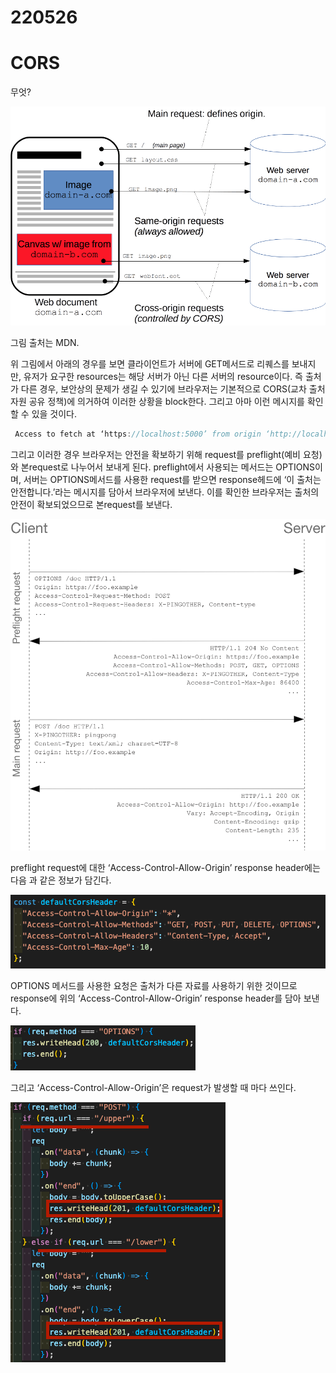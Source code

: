 # 220526

# CORS

무엇?

![Untitled](220526%20066ec0e86884478da8448d465736b346/Untitled.png)

그림 출처는 MDN.

위 그림에서 아래의 경우를 보면 클라이언트가 서버에 GET메서드로 리퀘스를 보내지만, 유저가 요구한 resources는 해당 서버가 아닌 다른 서버의 resource이다. 즉 출처가 다른 경우, 보안상의 문제가 생길 수 있기에 브라우저는 기본적으로 CORS(교차 출처 자원 공유 정책)에 의거하여 이러한 상황을 block한다. 그리고 아마 이런 메시지를 확인 할 수 있을 것이다.

```jsx
 Access to fetch at ‘https://localhost:5000’ from origin ‘http://localhost:3000’ has been blocked by CORS policy: No ‘Access-Control-Allow-Origin’ header is present on the requested resource. If an opaque response serves your needs, set the request’s mode to ‘no-cors’ to fetch the resource with CORS disabled.
```

그리고 이러한 경우 브라우저는 안전을 확보하기 위해 request를 preflight(예비 요청)와 본request로 나누어서 보내게 된다. preflight에서 사용되는 메서드는 OPTIONS이며, 서버는 OPTIONS메서드를 사용한 request를 받으면 response헤드에 ‘이 출처는 안전합니다.’라는 메시지를 담아서 브라우저에 보낸다. 이를 확인한 브라우저는 출처의 안전이 확보되었으므로 본request를 보낸다.

![Untitled](220526%20066ec0e86884478da8448d465736b346/Untitled%201.png)

preflight request에 대한 ‘Access-Control-Allow-Origin’ response header에는 다음 과 같은 정보가 담긴다.

![스크린샷 2022-05-26 21.57.07.png](220526%20066ec0e86884478da8448d465736b346/%E1%84%89%E1%85%B3%E1%84%8F%E1%85%B3%E1%84%85%E1%85%B5%E1%86%AB%E1%84%89%E1%85%A3%E1%86%BA_2022-05-26_21.57.07.png)

OPTIONS 메서드를 사용한 요청은 출처가 다른 자료를 사용하기 위한 것이므로 response에 위의 ‘Access-Control-Allow-Origin’ response header를 담아 보낸다.

![스크린샷 2022-05-26 21.58.14.png](220526%20066ec0e86884478da8448d465736b346/%E1%84%89%E1%85%B3%E1%84%8F%E1%85%B3%E1%84%85%E1%85%B5%E1%86%AB%E1%84%89%E1%85%A3%E1%86%BA_2022-05-26_21.58.14.png)

그리고 ‘Access-Control-Allow-Origin’은 request가 발생할 때 마다 쓰인다.

![스크린샷 2022-05-26 22.03.36.png](220526%20066ec0e86884478da8448d465736b346/%E1%84%89%E1%85%B3%E1%84%8F%E1%85%B3%E1%84%85%E1%85%B5%E1%86%AB%E1%84%89%E1%85%A3%E1%86%BA_2022-05-26_22.03.36.png)